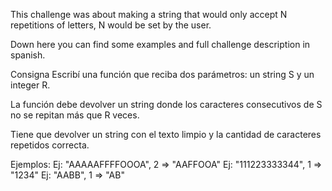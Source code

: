 This challenge was about making a string that would only accept N repetitions of letters, N would be set by the user.

Down here you can find some examples and full challenge description in spanish.


Consigna
Escribí una función que reciba dos parámetros: un string S y un integer R.

La función debe devolver un string donde los caracteres consecutivos de S no se repitan más que R veces.

Tiene que devolver un string con el texto limpio y la cantidad de caracteres repetidos correcta.


Ejemplos:
Ej: "AAAAAFFFFOOOA", 2 => "AAFFOOA"
Ej: "111223333344", 1 => "1234"
Ej: "AABB", 1 => "AB"
